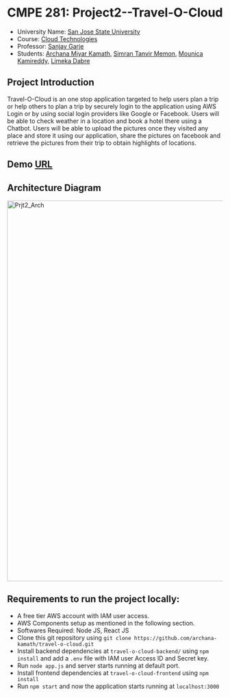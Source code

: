 # CMPE 281: Project2--Travel-O-Cloud

* University Name: [San Jose State University](http://www.sjsu.edu/)
* Course: [Cloud Technologies](https://catalog.sjsu.edu/preview_course_nopop.php?catoid=12&coid=58375)
* Professor: [Sanjay Garje](https://www.linkedin.com/in/sanjaygarje/)
* Students: [Archana Miyar Kamath](https://www.linkedin.com/in/archana-kamath-018/), [Simran Tanvir Memon](https://www.linkedin.com/in/simran-m-a872a91a1/), [Mounica Kamireddy](https://www.linkedin.com/in/mounica-kamireddy/), [Limeka Dabre](https://www.linkedin.com/in/limekadabre/)

## Project Introduction

Travel-O-Cloud is an one stop application targeted to help users plan a trip or help others to plan a trip by securely login to the application using AWS Login or by using social login providers like Google or Facebook. Users will be able to check weather in a location and book a hotel there using a Chatbot. Users will be able to upload the pictures once they visited any place and store it using our application, share the pictures on facebook and retrieve the pictures from their trip to obtain highlights of locations.

## Demo [URL](https://travelocloud.com/)

## Architecture Diagram

<img width="887" alt="Prjt2_Arch" src="https://user-images.githubusercontent.com/27188674/143139304-d725b428-bf7d-4d88-93dd-cf6b916049a3.png">

## Requirements to run the project locally:

* A free tier AWS account with IAM user access.
* AWS Components setup as mentioned in the following section.
* Softwares Required: Node JS, React JS
* Clone this git repository using ```git clone https://github.com/archana-kamath/travel-o-cloud.git```
* Install backend dependencies at ```travel-o-cloud-backend/``` using ```npm install``` and add a ```.env``` file with IAM user Access ID and Secret key.
* Run ```node app.js``` and server starts running at default port.
* Install frontend dependencies at ```travel-o-cloud-frontend``` using ```npm install```
* Run ```npm start``` and now the application starts running at ```localhost:3000```



